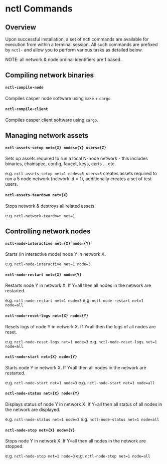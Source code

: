 # nctl Commands

## Overview

Upon successful installation, a set of nctl commands are available for execution from within a terminal session.  All such commands are prefixed by `nctl-` and allow you to perform various tasks as detailed below.

NOTE: all network & node ordinal identifiers are 1 based.

## Compiling network binaries

#### `nctl-compile-node`

Compiles casper node software using `make` + `cargo`.

#### `nctl-compile-client`

Compiles casper client software using `cargo`. 

## Managing network assets

#### `nctl-assets-setup net={X} nodes={Y} users={Z}`

Sets up assets required to run a local N-node network - this includes binaries, chainspec, config, faucet, keys, certs ... etc.  

e.g. `nctl-assets-setup net=1 nodes=5 users=5` creates assets required to run a 5 node network (network id = 1), additionally creates a set of test users.

#### `nctl-assets-teardown net={X}`

Stops network & destroys all related assets.  

e.g. `nctl-network-teardown net=1`

## Controlling network nodes

#### `nctl-node-interactive net={X} node={Y}`

Starts (in interactive mode) node Y in network X.

e.g. `nctl-node-interactive net=1 node=3`

#### `nctl-node-restart net={X} node={Y}`

Restarts node Y in network X.  If Y=all then all nodes in the network are restarted.

e.g. `nctl-node-restart net=1 node=3`
e.g. `nctl-node-restart net=1 node=all`

#### `nctl-node-reset-logs net={X} node={Y}`

Resets logs of node Y in network X.  If Y=all then the logs of all nodes are reset.

e.g. `nctl-node-reset-logs net=1 node=3`
e.g. `nctl-node-reset-logs net=1 node=all`

#### `nctl-node-start net={X} node={Y}`

Starts node Y in network X.  If Y=all then all nodes in the network are restarted.

e.g. `nctl-node-start net=1 node=3`
e.g. `nctl-node-start net=1 node=all`

#### `nctl-node-status net={X} node={Y}`

Displays status of node Y in network X.  If Y=all then all status of all nodes in the network are displayed.

e.g. `nctl-node-status net=1 node=3`
e.g. `nctl-node-status net=1 node=all`

#### `nctl-node-stop net={X} node={Y}`

Stops node Y in network X.  If Y=all then all nodes in the network are stopped.

e.g. `nctl-node-stop net=1 node=3`
e.g. `nctl-node-stop net=1 node=all`
